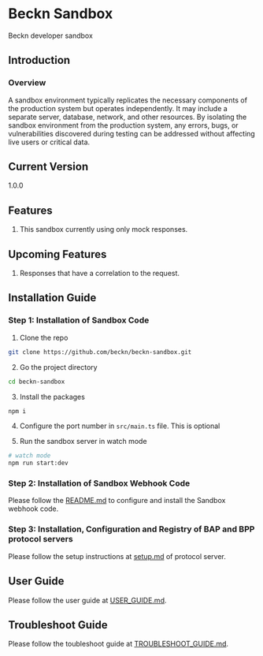 # Beckn Sandbox

Beckn developer sandbox

## Introduction

### Overview

A sandbox environment typically replicates the necessary components of the production system but operates independently. It may include a separate server, database, network, and other resources. By isolating the sandbox environment from the production system, any errors, bugs, or vulnerabilities discovered during testing can be addressed without affecting live users or critical data.

## Current Version

1.0.0

## Features

1. This sandbox currently using only mock responses.

## Upcoming Features

1. Responses that have a correlation to the request.

## Installation Guide

### Step 1: Installation of Sandbox Code

1. Clone the repo

```bash
git clone https://github.com/beckn/beckn-sandbox.git
```

2. Go the project directory

```bash
cd beckn-sandbox
```

3. Install the packages

```bash
npm i
```

4. Configure the port number in `src/main.ts` file. This is optional

5. Run the sandbox server in watch mode

```bash
# watch mode
npm run start:dev
```

### Step 2: Installation of Sandbox Webhook Code

Please follow the [README.md](https://github.com/beckn/beckn-sandbox-webhook/blob/main/README.md) to configure and install the Sandbox webhook code.

### Step 3: Installation, Configuration and Registry of BAP and BPP protocol servers

Please follow the setup instructions at [setup.md](https://github.com/beckn/protocol-server/blob/v2-0.9.4-fix/setup.md) of protocol server.

## User Guide

Please follow the user guide at [USER_GUIDE.md](https://github.com/beckn/beckn-sandbox/blob/main/USER_GUIDE.md).

## Troubleshoot Guide

Please follow the toubleshoot guide at [TROUBLESHOOT_GUIDE.md](https://github.com/beckn/beckn-sandbox/blob/feat/readme-file/TROUBLESHOOT_GUIDE.md).
